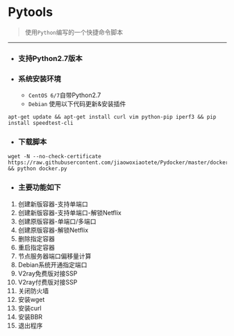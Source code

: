 # Pytools
> 使用`Python`编写的一个快捷命令脚本

----

- ### 支持Python2.7版本
- ### 系统安装环境
    - `CentOS 6/7`自带Python2.7
    - `Debian` 使用以下代码更新&安装插件 

```
apt-get update && apt-get install curl vim python-pip iperf3 && pip install speedtest-cli
```

- ### 下载脚本

```  
wget -N --no-check-certificate https://raw.githubusercontent.com/jiaowoxiaotete/Pydocker/master/docker.py && python docker.py
```

- ### 主要功能如下
1. 创建新版容器-支持单端口
2. 创建新版容器-支持单端口-解锁Netflix
3. 创建原版容器-单端口/多端口
4. 创建原版容器-解锁Netflix
5. 删除指定容器
6. 重启指定容器
7. 节点服务器端口偏移量计算
8. Debian系统开通指定端口
9. V2ray免费版对接SSP
10. V2ray付费版对接SSP
11. 关闭防火墙
12. 安装wget
13. 安装curl
14. 安装BBR
15. 退出程序

